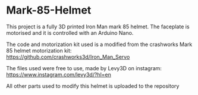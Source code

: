 # Mark-85-Helmet
This project is a fully 3D printed Iron Man mark 85 helmet. The faceplate is motorised and it is controlled with an Arduino Nano.


The code and motorization kit used is a modified from the crashworks Mark 85 helmet motorization kit:
https://github.com/crashworks3d/Iron_Man_Servo


The files used were free to use, made by Levy3D on instagram: 
https://www.instagram.com/levy3d/?hl=en

All other parts used to modify this helmet is uploaded to the repository
